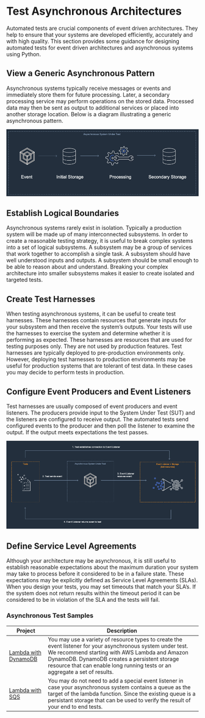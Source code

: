 # Test Asynchronous Architectures

Automated tests are crucial components of event driven architectures. They help to ensure that your systems are developed efficiently, accurately and with high quality. This section provides some guidance for designing automated tests for event driven architectures and asynchronous systems using Python. 

## View a Generic Asynchronous Pattern
Asynchronous systems typically receive messages or events and immediately store them for future processing. Later, a secondary processing service may perform operations on the stored data. Processed data may then be sent as output to additional services or placed into another storage location. Below is a diagram illustrating a generic asynchronous pattern.

![Generic Asynchronous System](./img/generic.png)

## Establish Logical Boundaries
Asynchronous systems rarely exist in isolation. Typically a production system will be made up of many interconnected subsystems. In order to create a reasonable testing strategy, it is useful to break complex systems into a set of logical subsystems. A subsystem may be a group of services that work together to accomplish a single task. A subsystem should have well understood inputs and outputs. A subsystem should be small enough to be able to reason about and understand. Breaking your complex architecture into smaller subsystems makes it easier to create isolated and targeted tests.

## Create Test Harnesses
When testing asynchronous systems, it can be useful to create test harnesses. These harnesses contain resources that generate inputs for your subsystem and then receive the system’s outputs. Your tests will use the harnesses to exercise the system and determine whether it is performing as expected. These harnesses are resources that are used for testing purposes only. They are not used by production features. Test harnesses are typically deployed to pre-production environments only. However, deploying test harnesses to production environments may be useful for production systems that are tolerant of test data. In these cases you may decide to perform tests in production.

## Configure Event Producers and Event Listeners
Test harnesses are usually composed of event producers and event listeners. The producers provide input to the System Under Test (SUT) and the listeners are configured to receive output. The automated tests send configured events to the producer and then poll the listener to examine the output. If the output meets expectations the test passes.

![Generic Asynchronous System Test](./img/generic-async-test.png)

## Define Service Level Agreements
Although your architecture may be asynchronous, it is still useful to establish reasonable expectations about the maximum duration your system may take to process before it considered to be in a failure state. These expectations may be explicitly defined as Service Level Agreements (SLAs). When you design your tests, you may set timeouts that match your SLA’s. If the system does not return results within the timeout period it can be considered to be in violation of the SLA and the tests will fail.

### Asynchronous Test Samples
|Project|Description|
---|---
|[Lambda with DynamoDB](./async-lambda-dynamodb/)|You may use a variety of resource types to create the event listener for your asynchronous system under test. We recommend starting with AWS Lambda and Amazon DynamoDB. DynamoDB creates a persistent storage resource that can enable long running tests or an aggregate a set of results.|
|[Lambda with SQS](./async-lambda-sqs/)|You may do not need to add a special event listener in case your asynchronous system contains a queue as the target of the lambda function. Since the existing queue is a persistant storage that can be used to verify the result of your end to end tests. 
